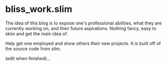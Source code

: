 # bliss_work.slim

The idea of this blog is to expose one's professional abilities, what they are currently working on, and their future aspirations. Nothing fancy, easy to skim and get the main idea of.

Help get one employed and show others their new projects. It is built off of the source code from *slim*.

(edit when finished)...
